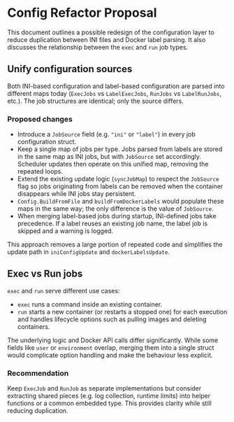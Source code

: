 # Config Refactor Proposal

This document outlines a possible redesign of the configuration layer to reduce
duplication between INI files and Docker label parsing. It also discusses the
relationship between the `exec` and `run` job types.

## Unify configuration sources

Both INI-based configuration and label-based configuration are parsed into
different maps today (`ExecJobs` vs `LabelExecJobs`, `RunJobs` vs
`LabelRunJobs`, etc.). The job structures are identical; only the source differs.

### Proposed changes

* Introduce a `JobSource` field (e.g. `"ini"` or `"label"`) in every job
  configuration struct.
* Keep a single map of jobs per type. Jobs parsed from labels are stored in the
  same map as INI jobs, but with `JobSource` set accordingly. Scheduler updates
  then operate on this unified map, removing the repeated loops.
* Extend the existing update logic (`syncJobMap`) to respect the `JobSource`
  flag so jobs originating from labels can be removed when the container
  disappears while INI jobs stay persistent.
* `Config.BuildFromFile` and `buildFromDockerLabels` would populate these maps
  in the same way; the only difference is the value of `JobSource`.
* When merging label-based jobs during startup, INI-defined jobs take
  precedence. If a label reuses an existing job name, the label job is skipped
  and a warning is logged.

This approach removes a large portion of repeated code and simplifies the update
path in `iniConfigUpdate` and `dockerLabelsUpdate`.

## Exec vs Run jobs

`exec` and `run` serve different use cases:

* `exec` runs a command inside an existing container.
* `run` starts a new container (or restarts a stopped one) for each execution and
  handles lifecycle options such as pulling images and deleting containers.

The underlying logic and Docker API calls differ significantly. While some
fields like `user` or `environment` overlap, merging them into a single struct
would complicate option handling and make the behaviour less explicit.

### Recommendation

Keep `ExecJob` and `RunJob` as separate implementations but consider extracting
shared pieces (e.g. log collection, runtime limits) into helper functions or a
common embedded type. This provides clarity while still reducing duplication.

